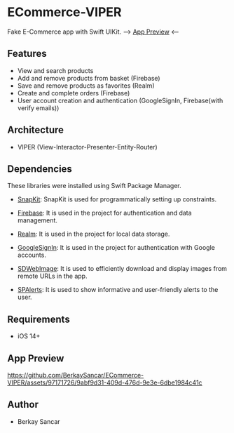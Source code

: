 # ECommerce-VIPER

Fake E-Commerce app with Swift UIKit. --> [App Preview](#app-preview) <--

## Features

- View and search products
- Add and remove products from basket (Firebase)
- Save and remove products as favorites (Realm)
- Create and complete orders (Firebase)
- User account creation and authentication (GoogleSignIn, Firebase(with verify emails))

## Architecture 
- VIPER (View-Interactor-Presenter-Entity-Router)

## Dependencies
These libraries were installed using Swift Package Manager.

- [SnapKit](https://github.com/SnapKit/SnapKit): SnapKit is used for programmatically setting up constraints.

- [Firebase](https://github.com/firebase/firebase-ios-sdk): It is used in the project for authentication and data management.

- [Realm](https://github.com/realm/realm-swift): It is used in the project for local data storage.

- [GoogleSignIn](https://github.com/google/GoogleSignIn-iOS): It is used in the project for authentication with Google accounts.

- [SDWebImage](https://github.com/SDWebImage/SDWebImage): It is used to efficiently download and display images from remote URLs in the app.

- [SPAlerts](https://github.com/sparrowcode/AlertKit): It is used to show informative and user-friendly alerts to the user.

## Requirements 

- iOS 14+

## App Preview

https://github.com/BerkaySancar/ECommerce-VIPER/assets/97171726/9abf9d31-409d-476d-9e3e-6dbe1984c41c

## Author

- Berkay Sancar 





